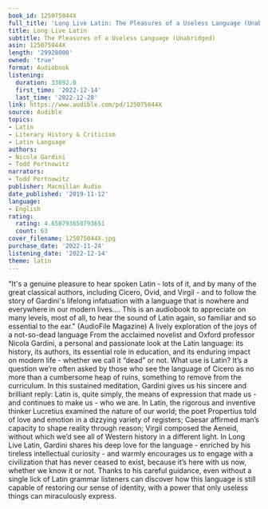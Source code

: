 ```yaml
---
book_id: 125075044X
full_title: 'Long Live Latin: The Pleasures of a Useless Language (Unabridged)'
title: Long Live Latin
subtitle: The Pleasures of a Useless Language (Unabridged)
asin: 125075044X
length: '29928000'
owned: 'true'
format: Audiobook
listening:
  duration: 33092.0
  first_time: '2022-12-14'
  last_time: '2022-12-28'
link: https://www.audible.com/pd/125075044X
source: Audible
topics:
- Latin
- Literary History & Criticism
- Latin Language
authors:
- Nicola Gardini
- Todd Portnowitz
narrators:
- Todd Portnowitz
publisher: Macmillan Audio
date_published: '2019-11-12'
language:
- English
rating:
  rating: 4.650793650793651
  count: 63
cover_filename: 125075044X.jpg
purchase_date: '2022-11-24'
listening_date: '2022-12-14'
theme: latin
---
```

"It's a genuine pleasure to hear spoken Latin - lots of it, and by many of the great classical authors, including Cicero, Ovid, and Virgil - and to follow the story of Gardini's lifelong infatuation with a language that is nowhere and everywhere in our modern lives.... This is an audiobook to appreciate on many levels, most of all, to hear the sound of Latin again, so familiar and so essential to the ear." (AudioFile Magazine)
A lively exploration of the joys of a not-so-dead language
From the acclaimed novelist and Oxford professor Nicola Gardini, a personal and passionate look at the Latin language: its history, its authors, its essential role in education, and its enduring impact on modern life - whether we call it “dead” or not.
What use is Latin? It’s a question we’re often asked by those who see the language of Cicero as no more than a cumbersome heap of ruins, something to remove from the curriculum. In this sustained meditation, Gardini gives us his sincere and brilliant reply: Latin is, quite simply, the means of expression that made us - and continues to make us - who we are. In Latin, the rigorous and inventive thinker Lucretius examined the nature of our world; the poet Propertius told of love and emotion in a dizzying variety of registers; Caesar affirmed man’s capacity to shape reality through reason; Virgil composed the Aeneid, without which we’d see all of Western history in a different light.
In Long Live Latin, Gardini shares his deep love for the language - enriched by his tireless intellectual curiosity - and warmly encourages us to engage with a civilization that has never ceased to exist, because it’s here with us now, whether we know it or not. Thanks to his careful guidance, even without a single lick of Latin grammar listeners can discover how this language is still capable of restoring our sense of identity, with a power that only useless things can miraculously express.

